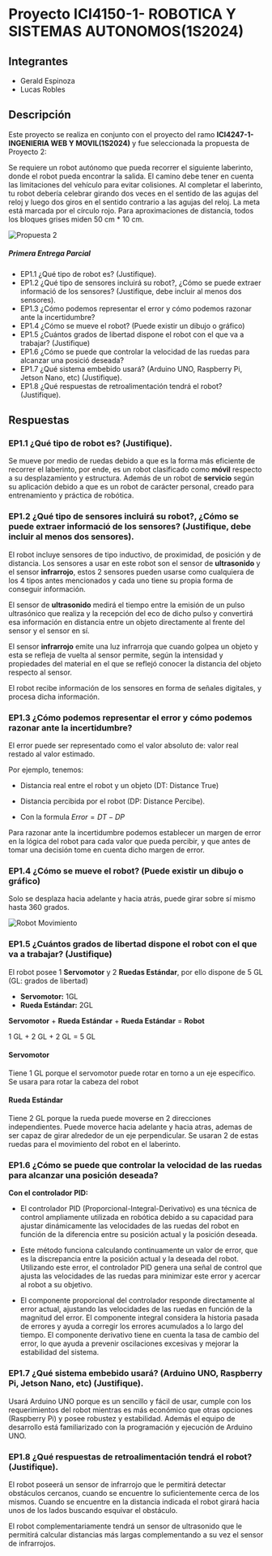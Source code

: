 # Proyecto ICI4150-1- ROBOTICA Y SISTEMAS AUTONOMOS(1S2024)

## Integrantes

- Gerald Espinoza
- Lucas Robles

## Descripción

Este proyecto se realiza en conjunto con el proyecto del ramo **ICI4247-1- INGENIERIA WEB Y MOVIL(1S2024)** y fue seleccionada la propuesta de Proyecto 2: 

Se requiere un robot autónomo que pueda recorrer el siguiente laberinto, donde el robot pueda encontrar la salida. El camino debe tener en cuenta las limitaciones del vehículo para evitar colisiones. Al completar el laberinto, tu robot debería celebrar girando dos veces en el sentido de las agujas del reloj y luego dos giros en el sentido contrario a las agujas del reloj. La meta está marcada por el círculo rojo. Para aproximaciones de distancia, todos los bloques grises miden 50 cm * 10 cm.

![Propuesta 2](Otros//ImagenesReadme/IdeaProyecto.png)

##### Primera Entrega Parcial

- EP1.1 ¿Qué tipo de robot es? (Justifique).
- EP1.2 ¿Qué tipo de sensores incluirá su robot?, ¿Cómo se puede extraer informació de los sensores? (Justifique, debe incluir al menos dos sensores).
- EP1.3 ¿Cómo podemos representar el error y cómo podemos razonar ante la incertidumbre?
- EP1.4 ¿Cómo se mueve el robot? (Puede existir un dibujo o gráfico)
- EP1.5 ¿Cuántos grados de libertad dispone el robot con el que va a trabajar? (Justifique)
- EP1.6 ¿Cómo se puede que controlar la velocidad de las ruedas para alcanzar una posició deseada?
- EP1.7 ¿Qué sistema embebido usará? (Arduino UNO, Raspberry Pi, Jetson Nano, etc) (Justifique).
- EP1.8 ¿Qué respuestas de retroalimentación tendrá el robot? (Justifique).

## Respuestas

### EP1.1 ¿Qué tipo de robot es? (Justifique).

Se mueve por medio de ruedas debido a que es la forma más eficiente de recorrer el laberinto, por ende, es un robot clasificado como **móvil** respecto a su desplazamiento y estructura. Además de un robot de **servicio** según su aplicación debido a que es un robot de carácter personal, creado para entrenamiento y práctica de robótica.

### EP1.2 ¿Qué tipo de sensores incluirá su robot?, ¿Cómo se puede extraer informació de los sensores? (Justifique, debe incluir al menos dos sensores).

El robot incluye sensores de tipo inductivo, de proximidad, de posición y de distancia. Los sensores a usar en este robot son el sensor de **ultrasonido** y el sensor **infrarrojo**, estos 2 sensores pueden usarse como cualquiera de los 4 tipos antes mencionados y cada uno tiene su propia forma de conseguir información.

El sensor de **ultrasonido** medirá el tiempo entre la emisión de un pulso ultrasónico que realiza y la recepción del eco de dicho pulso y convertirá esa información en distancia entre un objeto directamente al frente del sensor y el sensor en sí.

El sensor **infrarrojo** emite una luz infrarroja que cuando golpea un objeto y esta se refleja de vuelta al sensor permite, según la intensidad y propiedades del material en el que se reflejó conocer la distancia del objeto respecto al sensor.

El robot recibe información de los sensores en forma de señales digitales, y procesa dicha información.

### EP1.3 ¿Cómo podemos representar el error y cómo podemos razonar ante la incertidumbre?

El error puede ser representado como el valor absoluto de: valor real restado al valor estimado. 

Por ejemplo, tenemos:
- Distancia real entre el robot y un objeto (DT: Distance True)  
- Distancia percibida por el robot (DP: Distance Percibe). 

- Con la formula $Error = DT - DP$

Para razonar ante la incertidumbre podemos establecer un margen de error en la lógica del robot para cada valor que pueda percibir, y que antes de tomar una decisión tome en cuenta dicho margen de error.

### EP1.4 ¿Cómo se mueve el robot? (Puede existir un dibujo o gráfico)

Solo se desplaza hacia adelante y hacia atrás, puede girar sobre sí mismo hasta 360 grados.

![Robot Movimiento](Otros//ImagenesReadme/MovimientoRobot.png)

### EP1.5 ¿Cuántos grados de libertad dispone el robot con el que va a trabajar? (Justifique)

El robot posee $1$ **Servomotor** y $2$ **Ruedas Estándar**, por ello dispone de $5$ GL  (GL: grados de libertad)

- **Servomotor:** 1GL
- **Rueda Estándar:** 2GL

**Servomotor** $+$ **Rueda Estándar** $+$ **Rueda Estándar** $=$ **Robot**

$1$ GL $+$ $2$ GL $+$ $2$ GL $=$ $5$ GL

#### **Servomotor**
Tiene $1$ GL porque el servomotor puede rotar en torno a un eje específico. Se usara para rotar la cabeza del robot

#### **Rueda Estándar**
Tiene $2$ GL porque la rueda puede moverse en $2$ direcciones independientes. Puede moverce hacia adelante y hacia atras, ademas de ser capaz de girar alrededor de un eje perpendicular. Se usaran $2$ de estas ruedas para el movimiento del robot en el laberinto.

### EP1.6 ¿Cómo se puede que controlar la velocidad de las ruedas para alcanzar una posición deseada?

**Con el controlador PID:**

- El controlador PID (Proporcional-Integral-Derivativo) es una técnica de control ampliamente utilizada en robótica debido a su capacidad para ajustar dinámicamente las velocidades de las ruedas del robot en función de la diferencia entre su posición actual y la posición deseada.

- Este método funciona calculando continuamente un valor de error, que es la discrepancia entre la posición actual y la deseada del robot. Utilizando este error, el controlador PID genera una señal de control que ajusta las velocidades de las ruedas para minimizar este error y acercar al robot a su objetivo.

- El componente proporcional del controlador responde directamente al error actual, ajustando las velocidades de las ruedas en función de la magnitud del error. El componente integral considera la historia pasada de errores y ayuda a corregir los errores acumulados a lo largo del tiempo. El componente derivativo tiene en cuenta la tasa de cambio del error, lo que ayuda a prevenir oscilaciones excesivas y mejorar la estabilidad del sistema.


### EP1.7 ¿Qué sistema embebido usará? (Arduino UNO, Raspberry Pi, Jetson Nano, etc) (Justifique).

Usará Arduino UNO porque es un sencillo y fácil de usar, cumple con los requerimientos del robot mientras es más económico que otras opciones (Raspberry Pi) y posee robustez y estabilidad. Además el equipo de desarrollo está familiarizado con la programación y ejecución de Arduino UNO.

### EP1.8 ¿Qué respuestas de retroalimentación tendrá el robot? (Justifique).

El robot poseerá un sensor de infrarrojo que le permitirá detectar obstáculos cercanos, cuando se encuentre lo suficientemente cerca de los mismos. Cuando se encuentre en la distancia indicada el robot girará hacia unos de los lados buscando esquivar el obstáculo.

El robot complementariamente tendrá un sensor de ultrasonido que le permitirá calcular distancias más largas complementando a su vez el sensor de infrarrojos.
